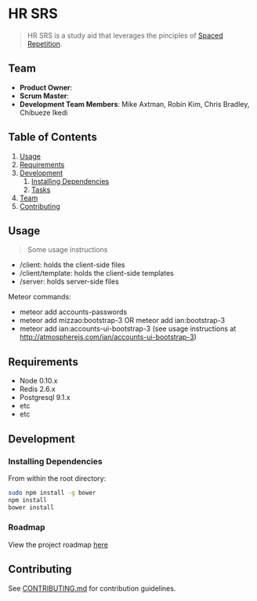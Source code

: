 # HR SRS

> HR SRS is a study aid that leverages the pinciples of [Spaced Repetition](http://en.wikipedia.org/wiki/Spaced_repetition).

## Team

  - __Product Owner__:
  - __Scrum Master__:
  - __Development Team Members__: Mike Axtman, Robin Kim, Chris Bradley, Chibueze Ikedi

## Table of Contents

1. [Usage](#Usage)
1. [Requirements](#requirements)
1. [Development](#development)
    1. [Installing Dependencies](#installing-dependencies)
    1. [Tasks](#tasks)
1. [Team](#team)
1. [Contributing](#contributing)

## Usage

> Some usage instructions
* /client: holds the client-side files
* /client/template: holds the client-side templates
* /server: holds server-side files

Meteor commands:
* meteor add accounts-passwords
* meteor add mizzao:bootstrap-3 OR meteor add ian:bootstrap-3
* meteor add ian:accounts-ui-bootstrap-3 (see usage instructions at http://atmospherejs.com/ian/accounts-ui-bootstrap-3)

## Requirements

- Node 0.10.x
- Redis 2.6.x
- Postgresql 9.1.x
- etc
- etc

## Development

### Installing Dependencies

From within the root directory:

```sh
sudo npm install -g bower
npm install
bower install
```

### Roadmap

View the project roadmap [here](LINK_TO_PROJECT_ISSUES)


## Contributing

See [CONTRIBUTING.md](CONTRIBUTING.md) for contribution guidelines.
